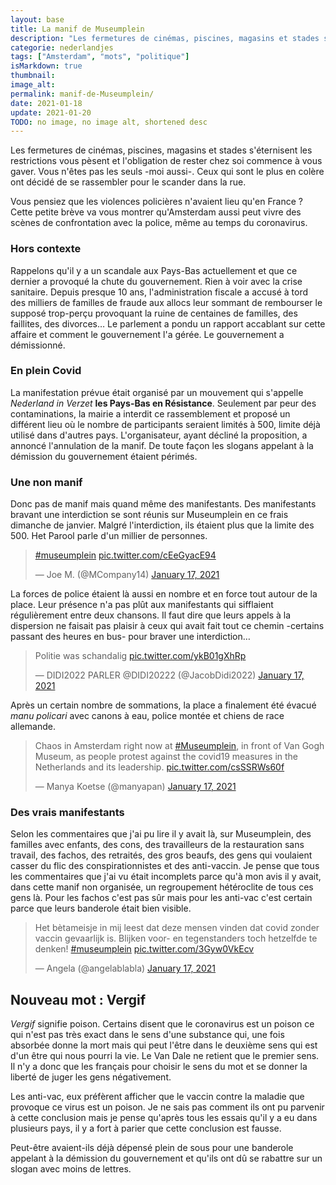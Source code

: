 ```yaml
---
layout: base
title: La manif de Museumplein
description: "Les fermetures de cinémas, piscines, magasins et stades s'éternisent les restrictions vous pèsent et l'obligation de rester chez soi commence à vous gaver. "
categorie: nederlandjes
tags: ["Amsterdam", "mots", "politique"]
isMarkdown: true
thumbnail: 
image_alt: 
permalink: manif-de-Museumplein/
date: 2021-01-18
update: 2021-01-20
TODO: no image, no image alt, shortened desc
---
```


Les fermetures de cinémas, piscines, magasins et stades s'éternisent les restrictions vous pèsent et l'obligation de rester chez soi commence à vous gaver. Vous n'êtes pas les seuls -moi aussi-. Ceux qui sont le plus en colère ont décidé de se rassembler pour le scander dans la rue.

Vous pensiez que les violences policières n'avaient lieu qu'en France ? Cette petite brève va vous montrer qu'Amsterdam aussi peut vivre des scènes de confrontation avec la police, même au temps du coronavirus.

### Hors contexte
Rappelons qu'il y a un scandale aux Pays-Bas actuellement et que ce dernier a provoqué la chute du gouvernement. Rien à voir avec la crise sanitaire. Depuis presque 10 ans, l'administration fiscale a accusé à tord des milliers de familles de fraude aux allocs leur sommant de rembourser le supposé trop-perçu provoquant la ruine de centaines de familles, des faillites, des divorces… Le parlement a pondu un rapport accablant sur cette affaire et comment le gouvernement l'a gérée. Le gouvernement a démissionné.

### En plein Covid

La manifestation prévue était organisé par un mouvement qui s'appelle *Nederland in Verzet* **les Pays-Bas en Résistance**. Seulement par peur des contaminations, la mairie a interdit ce rassemblement et proposé un différent lieu où le nombre de participants seraient limités à 500, limite déjà utilisé dans d'autres pays. L'organisateur, ayant décliné la proposition, a annoncé l'annulation de la manif. De toute façon les slogans appelant à la démission du gouvernement étaient périmés.

### Une non manif 

Donc pas de manif mais quand même des manifestants. Des manifestants bravant une interdiction se sont réunis sur Museumplein en ce frais dimanche de janvier. Malgré l'interdiction, ils étaient plus que la limite des 500. Het Parool parle d'un millier de personnes.


<!-- HTML -->
<div class="flex flex-col items-center">
<blockquote class="twitter-tweet"><p lang="und" dir="ltr"><a href="https://twitter.com/hashtag/museumplein?src=hash&amp;ref_src=twsrc%5Etfw">#museumplein</a> <a href="https://t.co/cEeGyacE94">pic.twitter.com/cEeGyacE94</a></p>&mdash; Joe M. (@MCompany14) <a href="https://twitter.com/MCompany14/status/1350793501638873093?ref_src=twsrc%5Etfw">January 17, 2021</a></blockquote> <script async src="https://platform.twitter.com/widgets.js" charset="utf-8"></script>
</div>
<!-- / HTML -->

La forces de police étaient là aussi en nombre et en force tout autour de la place. Leur présence n'a pas plût aux manifestants qui sifflaient régulièrement entre deux chansons. Il faut dire que leurs appels à la dispersion ne faisait pas plaisir à ceux qui avait fait tout ce chemin -certains passant des heures en bus- pour braver une interdiction…

<!-- HTML -->
<div class="flex flex-col items-center">
<blockquote class="twitter-tweet"><p lang="nl" dir="ltr">Politie was schandalig <a href="https://t.co/ykB01gXhRp">pic.twitter.com/ykB01gXhRp</a></p>&mdash; DIDI2022 PARLER @DIDI20222 (@JacobDidi2022) <a href="https://twitter.com/JacobDidi2022/status/1350862955026460673?ref_src=twsrc%5Etfw">January 17, 2021</a></blockquote> <script async src="https://platform.twitter.com/widgets.js" charset="utf-8"></script>
</div>
<!-- / HTML -->

Après un certain nombre de sommations, la place a finalement été évacué *manu policari* avec canons à eau, police montée et chiens de race allemande.

<!-- HTML -->
<div class="flex flex-col items-center">
<blockquote class="twitter-tweet"><p lang="en" dir="ltr">Chaos in Amsterdam right now at <a href="https://twitter.com/hashtag/Museumplein?src=hash&amp;ref_src=twsrc%5Etfw">#Museumplein</a>, in front of Van Gogh Museum, as people protest against the covid19 measures in the Netherlands and its leadership. <a href="https://t.co/csSSRWs60f">pic.twitter.com/csSSRWs60f</a></p>&mdash; Manya Koetse (@manyapan) <a href="https://twitter.com/manyapan/status/1350807105998106636?ref_src=twsrc%5Etfw">January 17, 2021</a></blockquote> <script async src="https://platform.twitter.com/widgets.js" charset="utf-8"></script>
</div>
<!-- / HTML -->

### Des vrais manifestants

Selon les commentaires que j'ai pu lire il y avait là, sur Museumplein, des familles avec enfants, des cons, des travailleurs de la restauration sans travail, des fachos, des retraités, des gros beaufs, des gens qui voulaient casser du flic des conspirationnistes et des anti-vaccin. Je pense que tous les commentaires que j'ai vu était incomplets parce qu'à mon avis il y avait, dans cette manif non organisée, un regroupement hétéroclite de tous ces gens là. Pour les fachos c'est pas sûr mais pour les anti-vac c'est certain parce que leurs banderole était bien visible.

<!-- HTML -->
<div class="flex flex-col items-center">
<blockquote class="twitter-tweet"><p lang="nl" dir="ltr">Het bètameisje in mij leest dat deze mensen vinden dat covid zonder vaccin gevaarlijk is. Blijken voor- en tegenstanders toch hetzelfde te denken! <a href="https://twitter.com/hashtag/museumplein?src=hash&amp;ref_src=twsrc%5Etfw">#museumplein</a> <a href="https://t.co/3Gyw0VkEcv">pic.twitter.com/3Gyw0VkEcv</a></p>&mdash; Angela (@angelablabla) <a href="https://twitter.com/angelablabla/status/1350799316466728962?ref_src=twsrc%5Etfw">January 17, 2021</a></blockquote> <script async src="https://platform.twitter.com/widgets.js" charset="utf-8"></script>
</div>
<!-- / HTML -->

## Nouveau mot : Vergif

*Vergif* signifie poison. Certains disent que le coronavirus est un poison ce qui n'est pas très exact dans le sens d'une substance qui, une fois absorbée donne la mort mais qui peut l'être dans le deuxième sens qui est d'un être qui nous pourri la vie. Le Van Dale ne retient que le premier sens. Il n'y a donc que les français pour choisir le sens du mot et se donner la liberté de juger les gens négativement.

Les anti-vac, eux préfèrent afficher que le vaccin contre la maladie que provoque ce virus est un poison. Je ne sais pas comment ils ont pu parvenir à cette conclusion mais je pense qu'après tous les essais qu'il y a eu dans plusieurs pays, il y a fort à parier que cette conclusion est fausse. 

Peut-être avaient-ils déjà dépensé plein de sous pour une banderole appelant à la démission du gouvernement et qu'ils ont dû se rabattre sur un slogan avec moins de lettres.

<!-- post notes:
https://www.dutchnews.nl/news/2021/01/riot-police-used-water-cannon-to-break-up-illegal-demo-in-amsterdam
--->
